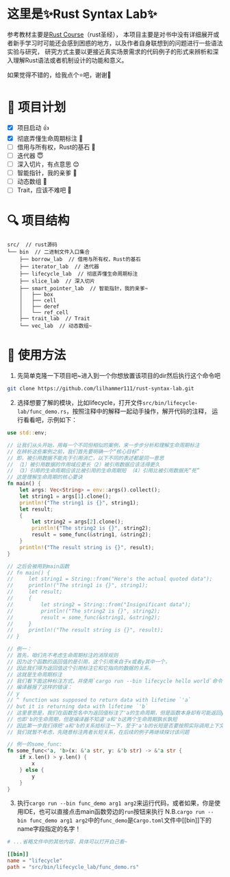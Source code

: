 #  这里是✨Rust Syntax Lab✨

参考教材主要是[Rust Course](https://course.rs/)（rust圣经），
本项目主要是对书中没有详细展开或者新手学习时可能还会感到困惑的地方，以及作者自身联想到的问题进行一些语法实验与研究，
研究方式主要以更接近真实场景需求的代码例子的形式来辨析和深入理解Rust语法或者机制设计的功能和意义。

如果觉得不错的，给我点个⭐吧，谢谢🥰

# 🚀 项目计划

- [x] 项目启动 👍
- [x] 彻底弄懂生命周期标注 🥳
- [ ] 借用与所有权，Rust的基石 🫡
- [ ] 迭代器 😇
- [ ] 深入切片，有点意思 😊
- [ ] 智能指针，我的亲爹 🤕
- [ ] 动态数组 🤗
- [ ] Trait，应该不难吧 🤔

# 🔍 项目结构
```
src/  // rust源码
└── bin  // 二进制文件入口集合
    ├── borrow_lab  // 借用与所有权，Rust的基石
    ├── iterator_lab  // 迭代器
    ├── lifecycle_lab  // 彻底弄懂生命周期标注
    ├── slice_lab  // 深入切片
    ├── smart_pointer_lab  // 智能指针，我的亲爹~
    │   ├── box
    │   ├── cell
    │   ├── deref
    │   └── ref_cell
    ├── trait_lab  // Trait
    └── vec_lab  // 动态数组~
```

# 📖 使用方法
1. 先简单克隆一下项目吧~进入到一个你想放置该项目的dir然后执行这个命令吧
```bash
git clone https://github.com/lilhammer111/rust-syntax-lab.git
```
2. 选择想要了解的模块，比如lifecycle，打开文件`src/bin/lifecycle-lab/func_demo.rs`，按照注释中的解释一起动手操作，解开代码的注释，
运行看看吧，示例如下：
```rust
use std::env;

// 让我们从头开始，用每一个不同但相似的案例，来一步步分析和理解生命周期标注
// 在辨析这些案例之前，我们首先要明确一个“核心目标”：
// 即，被引用数据不能先于引用消亡，以下不同的表述都是同一意思
// （1）被引用数据的作用域应更长（2）被引用数据应该活得更久
// （3）引用的生命周期应该比被引用的生命周期短 （4）引用比被引用数据先“死”
// 这是理解生命周期的核心要诀
fn main() {
    let args: Vec<String> = env::args().collect();
    let string1 = args[1].clone();
    println!("The string1 is {}", string1);
    let result;
    {
        let string2 = args[2].clone();
        println!("The string2 is {}", string2);
        result = some_func(&string1, &string2);
    }
    println!("The result string is {}", result);
}

// 之后会被用到main函数
// fn main() {
//     let string1 = String::from("Here's the actual quoted data");
//     println!("The string1 is {}", string1);
//     let result;
//     {
//         let string2 = String::from("Insignificant data");
//         println!("The string2 is {}", string2);
//         result = some_func(&string1, &string2);
//     }
//     println!("The result string is {}", result);
// }

// 例一：
// 首先，咱们先不考虑生命周期标注的消除规则
// 因为这个函数的返回值的是引用，这个引用来自于x或者y其中一个，
// 因此我们得为返回值这个引用标注它和它指向的数据的关系，
// 这就是生命周期标注
// 我们看下面这种标注方式，并使用`cargo run --bin lifecycle hello world`命令来运行
// 编译器报了这样的错误：
// y
// ^ function was supposed to return data with lifetime `'a`
// but it is returning data with lifetime `'b`
// 这里意思是，我们在函数签名中为返回值标注了'a的生命周期，但是函数本身却有可能返回y，
// 也即'b的生命周期，但是编译器不知道'a和'b这两个生命周期孰长孰短
// 因此第一步我们得把'a和'b的关系给标注一下，至于'a'b的长短是否要按照实际调用上下文的情况来标注，
// 我们就暂不考虑，先随意标注两者长短关系，在后续的例子再继续探讨该问题

// 例一的some_func:
fn some_func<'a, 'b>(x: &'a str, y: &'b str) -> &'a str {
    if x.len() > y.len() {
        x
    } else {
        y
    }
}
```
3. 执行`cargo run --bin func_demo arg1 arg2`来运行代码，或者如果，你是使用IDE，也可以直接点击main函数旁边的`run`按钮来执行
N.B.`cargo run --bin func_demo arg1 arg2`中的`func_demo`是`Cargo.toml`文件中[[bin]]下的name字段指定的名字！
```toml
# ...省略文件中的其他内容，具体可以打开自己看~

[[bin]]
name = "lifecycle"
path = "src/bin/lifecycle_lab/func_demo.rs"
```